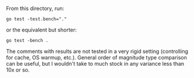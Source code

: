 

From this directory, run:

    go test -test.bench="."
    
or the equivalent but shorter:

    go test -bench .

The comments with results are not tested in a very rigid setting (controlling for cache, OS warmup, etc.).  General order of magnitude type comparison can be useful, but I wouldn't take to much stock in any variance less than 10x or so.